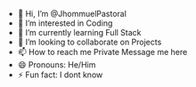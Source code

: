 - 👋 Hi, I’m @JhommuelPastoral
- 👀 I’m interested in Coding 
- 🌱 I’m currently learning Full Stack
- 💞️ I’m looking to collaborate on Projects
- 📫 How to reach me Private Message me here
- 😄 Pronouns: He/Him
- ⚡ Fun fact: I dont know 

<!---
JhommuelPastoral/JhommuelPastoral is a ✨ special ✨ repository because its `README.md` (this file) appears on your GitHub profile.
You can click the Preview link to take a look at your changes.
--->
